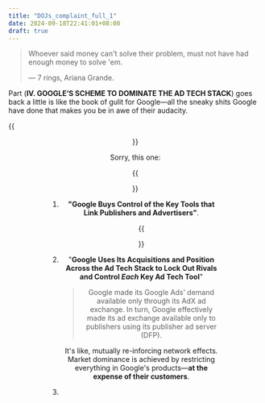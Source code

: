 ```yaml
---
title: "DOJs_complaint_full_1"
date: 2024-09-18T22:41:01+08:00
draft: true
---
```


> Whoever said money can't solve their problem, must not have had enough money to solve 'em.
>
> — 7 rings, Ariana Grande.

Part (**IV. GOOGLE’S SCHEME TO DOMINATE THE AD TECH STACK**) goes back a little is like the book of gulit for Google—all the sneaky shits Google have done that makes you be in awe of their audacity.

{{<figure align="center" src="/google_ad_gossip/nah_taylor.jpeg" caption="Nah." width="96%">}}

Sorry, this one:

{{<figure align="center" src="/google_ad_gossip/monopolys_playbook.jpeg" caption="What google have done WRONG." width="96%">}}

1. **"Google Buys Control of the Key Tools that Link Publishers and Advertisers"**. 

    {{<figure align="center" src="/google_ad_gossip/money_problem.jpeg" caption="whoever said money can't solve their problem, must not have had enough moeny to solve 'em" width="96%">}}

2. "**Google Uses Its Acquisitions and Position Across the Ad Tech Stack to Lock Out Rivals and Control *Each* Key Ad Tech Tool**"

    > Google made its Google Ads’ demand available only through its AdX ad exchange. In turn, Google effectively made its ad exchange available only to publishers using its publisher ad server (DFP).

    It's like, mutually re-inforcing network effects. Market dominance is achieved by restricting everything in Google's products—**at the expense of their customers**.

3. 
